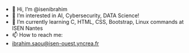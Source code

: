 - 👋 Hi, I’m @isenibrahim
- 👀 I’m interested in AI, Cybersecurity, DATA Science!
- 🌱 I’m currently learning C, HTML, CSS, Bootstrap, Linux commands at ISEN Nantes
- 📫 How to reach me:
- ibrahim.saou@isen-ouest.yncrea.fr

<!---
isenibrahim/isenibrahim is a ✨ special ✨ repository because its `README.md` (this file) appears on your GitHub profile.
You can click the Preview link to take a look at your changes.
--->

